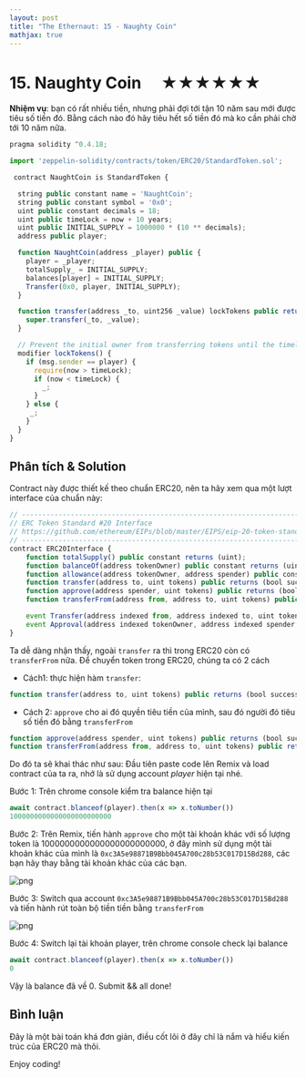 ```yaml
---
layout: post
title: "The Ethernaut: 15 - Naughty Coin"
mathjax: true
---
```

# 15. Naughty Coin 　★★★★★★

**Nhiệm vụ**: bạn có rất nhiều tiền, nhưng phải đợi tới tận 10 năm sau mới được tiêu số tiền đó. Bằng cách nào đó hãy tiêu hết số tiền đó mà ko cần phải chờ tới 10 năm nữa.

```js
pragma solidity ^0.4.18;

import 'zeppelin-solidity/contracts/token/ERC20/StandardToken.sol';

 contract NaughtCoin is StandardToken {

  string public constant name = 'NaughtCoin';
  string public constant symbol = '0x0';
  uint public constant decimals = 18;
  uint public timeLock = now + 10 years;
  uint public INITIAL_SUPPLY = 1000000 * (10 ** decimals);
  address public player;

  function NaughtCoin(address _player) public {
    player = _player;
    totalSupply_ = INITIAL_SUPPLY;
    balances[player] = INITIAL_SUPPLY;
    Transfer(0x0, player, INITIAL_SUPPLY);
  }

  function transfer(address _to, uint256 _value) lockTokens public returns(bool) {
    super.transfer(_to, _value);
  }

  // Prevent the initial owner from transferring tokens until the timelock has passed
  modifier lockTokens() {
    if (msg.sender == player) {
      require(now > timeLock);
      if (now < timeLock) {
        _;
      }
    } else {
     _;
    }
  }
}
```

## Phân tích & Solution

Contract này được thiết kế theo chuẩn ERC20, nên ta hãy xem qua một lượt interface của chuẩn này:

```js
// ----------------------------------------------------------------------------
// ERC Token Standard #20 Interface
// https://github.com/ethereum/EIPs/blob/master/EIPS/eip-20-token-standard.md
// ----------------------------------------------------------------------------
contract ERC20Interface {
    function totalSupply() public constant returns (uint);
    function balanceOf(address tokenOwner) public constant returns (uint balance);
    function allowance(address tokenOwner, address spender) public constant returns (uint remaining);
    function transfer(address to, uint tokens) public returns (bool success);
    function approve(address spender, uint tokens) public returns (bool success);
    function transferFrom(address from, address to, uint tokens) public returns (bool success);

    event Transfer(address indexed from, address indexed to, uint tokens);
    event Approval(address indexed tokenOwner, address indexed spender, uint tokens);
}
```

Ta dễ dàng nhận thấy, ngoài `transfer` ra thì trong ERC20 còn có `transferFrom` nữa. Để chuyển token trong ERC20, chúng ta có 2 cách

- Cách1: thực hiện hàm `transfer`:

```js
function transfer(address to, uint tokens) public returns (bool success);
```

- Cách 2: `approve` cho ai đó quyền tiêu tiền của mình, sau đó người đó tiêu số tiền đó bằng `transferFrom`

```js
function approve(address spender, uint tokens) public returns (bool success);
function transferFrom(address from, address to, uint tokens) public returns (bool success);
```

Do đó ta sẽ khai thác như sau: Đầu tiên paste code lên Remix và load contract của ta ra, nhớ là sử dụng account *player* hiện tại nhé.

Bước 1: Trên chrome console kiểm tra balance hiện tại

```js
await contract.blanceof(player).then(x => x.toNumber())
1000000000000000000000000
```

Bước 2: Trên Remix, tiến hành `approve` cho một tài khoản khác với số lượng token là 1000000000000000000000000, ở đây mình sử dụng một tài khoản khác của mình là `0xc3A5e98871B9Bbb045A700c28b53C017D15Bd288`, các bạn hãy thay bằng tài khoản khác của các bạn.

![png]({{site.url}}/assets/images/naughty-coin-approve.png)

Bước 3: Switch qua account `0xc3A5e98871B9Bbb045A700c28b53C017D15Bd288` và tiến hành rút toàn bộ tiền tiền bằng `transferFrom`

![png]({{site.url}}/assets/images/naughty-coin-transferfrom.png)

Bước 4: Switch lại tài khoản player, trên chrome console check lại balance

```js
await contract.blanceof(player).then(x => x.toNumber())
0
```

Vậy là balance đã về 0. Submit && all done!

## Bình luận

Đây là một bài toán khá đơn giản, điều cốt lõi ở đây chỉ là nắm và hiểu kiến trúc của ERC20 mà thôi.

Enjoy coding!